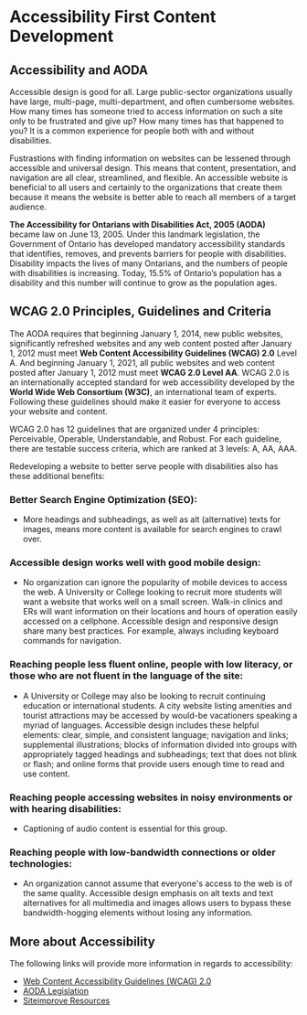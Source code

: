 # Accessibility First Content Development
## Accessibility and AODA
Accessible design is good for all. Large public-sector organizations usually have large, multi-page, multi-department, and often cumbersome websites. How many times has someone tried to access information on such a site only to be frustrated and give up? How many times has that happened to you? It is a common experience for people both with and without disabilities.

Fustrastions with finding information on websites can be lessened through accessible and universal design. This means that content, presentation, and navigation are all clear, streamlined, and flexible. An accessible website is beneficial to all users and certainly to the organizations that create them because it means the website is better able to reach all members of a target audience.

**The Accessibility for Ontarians with Disabilities Act, 2005 (AODA)** became law on June 13, 2005. Under this landmark legislation, the Government of Ontario has developed mandatory accessibility standards that identifies, removes, and prevents barriers for people with disabilities. Disability impacts the lives of many Ontarians, and the numbers of people with disabilities is increasing. Today, 15.5% of Ontario’s population has a disability and this number will continue to grow as the population ages.

## WCAG 2.0 Principles, Guidelines and Criteria
The AODA requires that beginning January 1, 2014, new public websites, significantly refreshed websites and any web content posted after January 1, 2012 must meet **Web Content Accessibility Guidelines (WCAG) 2.0** Level A. And beginning January 1, 2021, all public websites and web content posted after January 1, 2012 must meet **WCAG 2.0 Level AA**. WCAG 2.0 is an internationally accepted standard for web accessibility developed by the **World Wide Web Consortium (W3C)**, an international team of experts. Following these guidelines should make it easier for everyone to access your website and content.

WCAG 2.0 has 12 guidelines that are organized under 4 principles: Perceivable, Operable, Understandable, and Robust. For each guideline, there are testable success criteria, which are ranked at 3 levels: A, AA, AAA.

Redeveloping a website to better serve people with disabilities also has these additional benefits:

### Better Search Engine Optimization (SEO):
* More headings and subheadings, as well as alt (alternative) texts for images, means more content is available for search engines to crawl over.

### Accessible design works well with good mobile design:
* No organization can ignore the popularity of mobile devices to access the web. A University or College looking to recruit more students will want a website that works well on a small screen. Walk-in clinics and ERs will want information on their locations and hours of operation easily accessed on a cellphone. Accessible design and responsive design share many best practices. For example, always including keyboard commands for navigation.

### Reaching people less fluent online, people with low literacy, or those who are not fluent in the language of the site:
* A University or College may also be looking to recruit continuing education or international students. A city website listing amenities and tourist attractions may be accessed by would-be vacationers speaking a myriad of languages. Accessible design includes these helpful elements: clear, simple, and consistent language; navigation and links; supplemental illustrations; blocks of information divided into groups with appropriately tagged headings and subheadings; text that does not blink or flash; and online forms that provide users enough time to read and use content.

### Reaching people accessing websites in noisy environments or with hearing disabilities:
* Captioning of audio content is essential for this group.

### Reaching people with low-bandwidth connections or older technologies:
* An organization cannot assume that everyone's access to the web is of the same quality. Accessible design emphasis on alt texts and text alternatives for all multimedia and images allows users to bypass these bandwidth-hogging elements without losing any information.


## More about Accessibility
The following links will provide more information in regards to accessibility:
* [Web Content Accessibility Guidelines (WCAG) 2.0](https://www.w3.org/TR/WCAG20/)
* [AODA Legislation](https://www.ontario.ca/laws/regulation/110191)
* [Siteimprove Resources](http://siteimprove.com/resources/)
